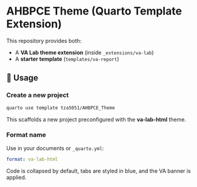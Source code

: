 # AHBPCE Theme (Quarto Template Extension)

This repository provides both:
- A **VA Lab theme extension** (inside `_extensions/va-lab`)
- A **starter template** (`templates/va-report`)

## 🚀 Usage

### Create a new project

```sh
quarto use template tza5051/AHBPCE_Theme
```

This scaffolds a new project preconfigured with the **va-lab-html** theme.

### Format name

Use in your documents or `_quarto.yml`:

```yaml
format: va-lab-html
```

Code is collapsed by default, tabs are styled in blue, and the VA banner is applied.
